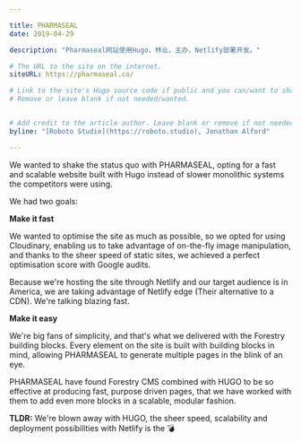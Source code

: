 ```yaml
---

title: PHARMASEAL
date: 2019-04-29

description: "Pharmaseal网站使用Hugo，林业，主办，Netlify部署开发。"

# The URL to the site on the internet.
siteURL: https://pharmaseal.co/

# Link to the site's Hugo source code if public and you can/want to share.
# Remove or leave blank if not needed/wanted.


# Add credit to the article author. Leave blank or remove if not needed/wanted.
byline: "[Roboto Studio](https://roboto.studio), Jonathan Alford"

---
```



We wanted to shake the status quo with PHARMASEAL, opting for a fast and scalable website built with Hugo instead of slower monolithic systems the competitors were using.

We had two goals:

**Make it fast**

We wanted to optimise the site as much as possible, so we opted for using Cloudinary, enabling us to take advantage of on-the-fly image manipulation, and thanks to the sheer speed of static sites, we achieved a perfect optimisation score with Google audits.

Because we're hosting the site through Netlify and our target audience is in America, we are taking advantage of Netlify edge (Their alternative to a CDN). We're talking blazing fast.

**Make it easy**

We're big fans of simplicity, and that's what we delivered with the Forestry building blocks. Every element on the site is built with building blocks in mind, allowing PHARMASEAL to generate multiple pages in the blink of an eye.

PHARMASEAL have found Forestry CMS combined with HUGO to be so effective at producing fast, purpose driven pages, that we have worked with them to add even more blocks in a scalable, modular fashion.

**TLDR:** We're blown away with HUGO, the sheer speed, scalability and deployment possibilities with Netlify is the 💣

